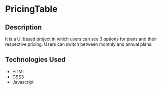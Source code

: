 # PricingTable

## Description
It is a UI based project in which users can see 3 options for plans and their respective pricing.
Users can switch between monthly and annual plans.

## Technologies Used
   - HTML
   - CSS3
   - Javascript
